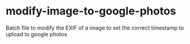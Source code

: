 # modify-image-to-google-photos
Batch file to modify the EXIF of a image to set the correct timestamp to upload to google photos
